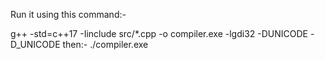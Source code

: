 Run it using this command:-

g++ -std=c++17 -Iinclude src/*.cpp -o compiler.exe -lgdi32 -DUNICODE -D_UNICODE
then:-
./compiler.exe